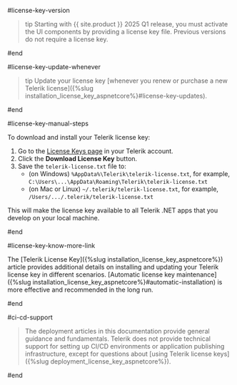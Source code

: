 #license-key-version

>tip Starting with {{ site.product }} 2025 Q1 release, you must activate the UI components by providing a license key file. Previous versions do not require a license key.

#end

#license-key-update-whenever

>tip Update your license key [whenever you renew or purchase a new Telerik license]({%slug installation_license_key_aspnetcore%}#license-key-updates).

#end

#license-key-manual-steps

To download and install your Telerik license key:

1. Go to the <a href="https://www.telerik.com/account/your-licenses/license-keys" target="_blank">License Keys page</a> in your Telerik account.
1. Click the **Download License Key** button.
1. Save the `telerik-license.txt` file to:
    * (on Windows) `%AppData%\Telerik\telerik-license.txt`, for example, `C:\Users\...\AppData\Roaming\Telerik\telerik-license.txt`
    * (on Mac or Linux) `~/.telerik/telerik-license.txt`, for example, `/Users/.../.telerik/telerik-license.txt`

This will make the license key available to all Telerik .NET apps that you develop on your local machine.

#end

#license-key-know-more-link

The [Telerik License Key]({%slug installation_license_key_aspnetcore%}) article provides additional details on installing and updating your Telerik license key in different scenarios. [Automatic license key maintenance]({%slug installation_license_key_aspnetcore%}#automatic-installation) is more effective and recommended in the long run.

#end

#ci-cd-support

> The deployment articles in this documentation provide general guidance and fundamentals. Telerik does not provide technical support for setting up CI/CD environments or application publishing infrastructure, except for questions about [using Telerik license keys]({%slug deployment_license_key_aspnetcore%}).

#end